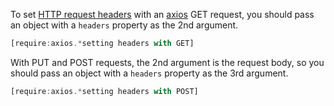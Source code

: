 To set [HTTP request headers](https://developer.mozilla.org/en-US/docs/Web/HTTP/Headers) with
an [axios](https://www.npmjs.com/package/axios) GET request, you should pass
an object with a `headers` property as the 2nd argument.

```javascript
[require:axios.*setting headers with GET]
```

With PUT and POST requests, the 2nd argument is the request body, so you should
pass an object with a `headers` property as the 3rd argument.

```javascript
[require:axios.*setting headers with POST]
```